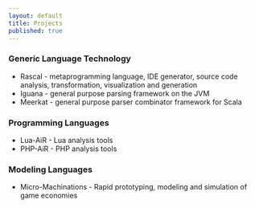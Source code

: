 ```yaml
---
layout: default
title: Projects
published: true
---
```


### Generic Language Technology

* Rascal - metaprogramming language, IDE generator, source code analysis, transformation, visualization and generation
* Iguana - general purpose parsing framework on the JVM
* Meerkat - general purpose parser combinator framework for Scala

### Programming Languages

* Lua-AiR - Lua analysis tools 
* PHP-AiR - PHP analysis tools

### Modeling Languages

* Micro-Machinations - Rapid prototyping, modeling and simulation of game economies

